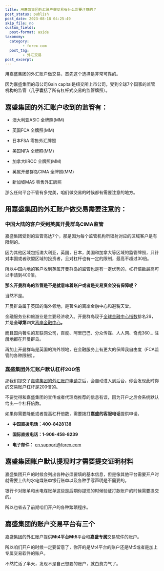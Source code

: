 ```yaml
---
title: 用嘉盛集团外汇账户做交易有什么需要注意的？
post_status: publish
post_date: 2023-08-18 04:25:49
skip_file: no
custom_fields: 
  post-format: aside
taxonomy:
  category:
        - forex-com
  post_tag:
        - 外汇交易
post_excerpt: 
---
```

用嘉盛集团的外汇账户做交易，首先这个选择是非常可靠的。

因为嘉盛集团的母公司Gain capital是纽交所上市公司，受到全球7个国家的监管机构的监管（几乎囊括了所有杠杆式交易的监管牌照）。

## 嘉盛集团的外汇账户收到的监管有：

* 澳大利亚ASIC 全牌照(MM)

* 英国FCA 全牌照(MM)

* 日本FSA 零售外汇牌照

* 美国NFA 全牌照(MM)

* 加拿大IIROC 全牌照(MM)

* 英属开曼群岛CIMA 全牌照(MM)

* 新加坡MAS 零售外汇牌照

那么任何平台不管有多完美，咱们做交易的时候都有需要注意的地方。

## 用嘉盛集团的外汇账户做交易需要注意的：

### 中国大陆的客户受到英属开曼群岛CIMA监管

嘉盛集团受到的监管高达7个，那是因为每个监管机构所辐射对应的区域客户是有限制的。

因为其他区域包括澳大利亚，英国，日本，美国和加拿大等区域的监管牌照，只针对本国或者欧盟区域的投资者，且对杠杆也有一定的限制，最高不超过30倍。

所以中国内地的客户收到英属开曼群岛的监管也是有一定优势的，杠杆倍数最高可以申请到400倍。

**那么开曼群岛的监管是不是就意味着账户或者是交易资金没有保障呢？**

当然不是。

开曼群岛属于英国的海外领地，是著名的离岸金融中心和避税天堂。

金融服务业和旅游业是主要经济收入。开曼群岛现于[全球金融中心指数](https://baike.baidu.com/item/%E5%85%A8%E7%90%83%E9%87%91%E8%9E%8D%E4%B8%AD%E5%BF%83%E6%8C%87%E6%95%B0/1555912)排名26，并是**全球第四大**[离岸金融中心](https://baike.baidu.com/item/%E7%A6%BB%E5%B2%B8%E9%87%91%E8%9E%8D%E4%B8%AD%E5%BF%83/1571205)**。**

而且国内著名的互联网公司，百度、阿里巴巴、分众传媒、人人网、奇虎360… 注册地都在开曼群岛。

再加上开曼群岛是英国的海外领地，在金融服务上有更大的保障我自由度（FCA监管的各种限制）。

### 嘉盛集团外汇账户默认杠杆200倍

那我们提交了[嘉盛集团的外汇账户申请](https://we.laowei8.com/go/forexcomchina)之后，会自动进入到后台，你会发现此时你的交易账户杠杆是200倍的。

不要觉得和嘉盛集团的宣传或者代理商推荐的信息有误，因为开户之后会系统默认给出一个杠杆倍数。

如果你需要降低或者提高杠杆倍数，需要拨打**嘉盛的客服电话**提供申请。

* **中国直拨电话：400-8428138**

* **国际直拨电话：1-908-458-8239**

* **电子邮件：** [cn.support@forex.com](mailto:cn.support@forex.com)

## 嘉盛集团账户默认提现时才需要提交证明材料

嘉盛集团开户的时候会列出各种必须要填的基本信息，但是像其他平台需要开户时就需要上传的水电煤账单银行账单以及各种手写声明是不需要的。

银行卡对账单和水电煤账单这些是后期你提现的时候验证打款账户的时候需要提交的。

所以也省去了前期咱们开户的各种繁琐程序。

## 嘉盛集团的账户交易平台有三个

嘉盛集团的外汇账户提供**Mt4平台Mt5**平台和**嘉盛专属**交易软件的账户。

所以咱们开户的时候一定要留意了，你开的是Mt4平台的账户还是Mt5或者是加上专属交易软件的账户。

不然忙活了半天，发现不是自己想要的账户，就白费力气了。

